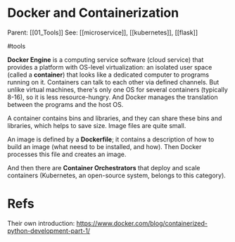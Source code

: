 # Docker and Containerization

Parent: [[01_Tools]]
See: [[microservice]], [[kubernetes]], [[flask]]

#tools


**Docker Engine** is a computing service software (cloud service) that provides a platform with OS-level virtualization: an isolated user space (called a **container**) that looks like a dedicated computer to programs running on it. Containers can talk to each other via defined channels. But unlike virtual machines, there's only one OS for several containers (typically 8-16), so it is less resource-hungry. And Docker manages the translation between the programs and the host OS.

A container contains bins and libraries, and they can share these bins and libraries, which helps to save size. Image files are quite small.

An image is defined by a **Dockerfile**; it contains a description of how to build an image (what neesd to be installed, and how). Then Docker processes this file and creates an image.

And then there are **Container Orchestrators** that deploy and scale containers (Kubernetes, an open-source system, belongs to this category). 

# Refs

Their own introduction: https://www.docker.com/blog/containerized-python-development-part-1/